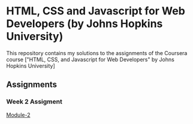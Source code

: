 # HTML, CSS and Javascript for Web Developers (by Johns Hopkins University)

This repository contains my solutions to the assignments of the Coursera course
["HTML, CSS, and Javascript for Web Developers" by Johns Hopkins University]

## Assignments

### Week 2 Assigment
[Module-2](https://epalaciol.github.io/HTML-CSS-and-Javascript-for-Web-Developers/blob/master/week2/index.html)